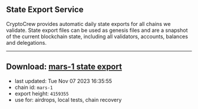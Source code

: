 ## State Export Service
CryptoCrew provides automatic daily state exports for all chains we validate. State export files can be used as genesis files and are a snapshot of the current blockchain state, including all validators, accounts, balances and delegations.

---
**Download: [mars-1 state export](https://dl.ccvalidators.com/SERVICE/mars/mars-1_export_4159355.json)**
---

- last updated: Tue Nov 07 2023 16:35:55
- chain id: `mars-1`
- export height: `4159355`
- use for: airdrops, local tests, chain recovery
